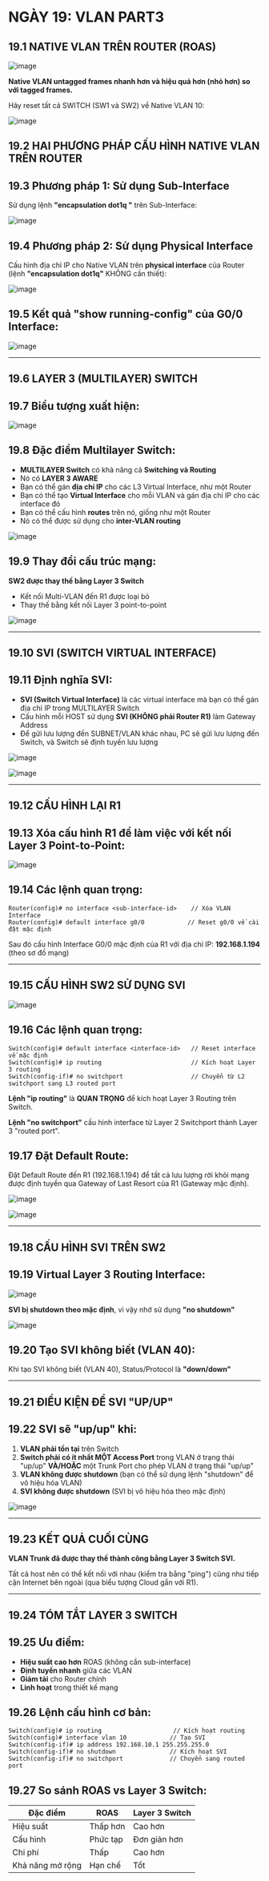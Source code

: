 # NGÀY 19: VLAN PART3

## 19.1 NATIVE VLAN TRÊN ROUTER (ROAS)
![image](https://github.com/psaumur/CCNA/assets/106411237/838b9835-d17d-4d57-bac1-52f7e3adfd77)

**Native VLAN untagged frames nhanh hơn và hiệu quả hơn (nhỏ hơn) so với tagged frames.**

Hãy reset tất cả SWITCH (SW1 và SW2) về Native VLAN 10:

![image](https://github.com/psaumur/CCNA/assets/106411237/1e903c1b-b814-40b5-aaea-1ba9f3f192c8)

## 19.2 HAI PHƯƠNG PHÁP CẤU HÌNH NATIVE VLAN TRÊN ROUTER
## 19.3 Phương pháp 1: Sử dụng Sub-Interface
Sử dụng lệnh **"encapsulation dot1q <VLAN-id>"** trên Sub-Interface:

![image](https://github.com/psaumur/CCNA/assets/106411237/2ea65208-6b2a-4cac-a463-982a731c9e24)

## 19.4 Phương pháp 2: Sử dụng Physical Interface
Cấu hình địa chỉ IP cho Native VLAN trên **physical interface** của Router (lệnh **"encapsulation dot1q"** KHÔNG cần thiết):

![image](https://github.com/psaumur/CCNA/assets/106411237/dabcc3b4-13c3-4d60-abe2-c7cbb5edd4c2)

## 19.5 Kết quả "show running-config" của G0/0 Interface:
![image](https://github.com/psaumur/CCNA/assets/106411237/37ce4f0f-0ac0-45ce-802f-5fd11057f69d)

- --

## 19.6 LAYER 3 (MULTILAYER) SWITCH
## 19.7 Biểu tượng xuất hiện:
![image](https://github.com/psaumur/CCNA/assets/106411237/0d63f5f9-5efe-4c61-a8e6-3cd6a1161d2a)

## 19.8 Đặc điểm Multilayer Switch:
- **MULTILAYER Switch** có khả năng cả **Switching và Routing**
- Nó có **LAYER 3 AWARE**
- Bạn có thể gán **địa chỉ IP** cho các L3 Virtual Interface, như một Router
- Bạn có thể tạo **Virtual Interface** cho mỗi VLAN và gán địa chỉ IP cho các interface đó
- Bạn có thể cấu hình **routes** trên nó, giống như một Router
- Nó có thể được sử dụng cho **inter-VLAN routing**

![image](https://github.com/psaumur/CCNA/assets/106411237/af59481b-d0cb-41d7-9eba-7c8d47131c28)

## 19.9 Thay đổi cấu trúc mạng:
**SW2 được thay thế bằng Layer 3 Switch**
- Kết nối Multi-VLAN đến R1 được loại bỏ
- Thay thế bằng kết nối Layer 3 point-to-point

![image](https://github.com/psaumur/CCNA/assets/106411237/8f3ad167-d774-4fcb-96a5-66e568edead8)

- --

## 19.10 SVI (SWITCH VIRTUAL INTERFACE)
## 19.11 Định nghĩa SVI:
- **SVI (Switch Virtual Interface)** là các virtual interface mà bạn có thể gán địa chỉ IP trong MULTILAYER Switch
- Cấu hình mỗi HOST sử dụng **SVI (KHÔNG phải Router R1)** làm Gateway Address
- Để gửi lưu lượng đến SUBNET/VLAN khác nhau, PC sẽ gửi lưu lượng đến Switch, và Switch sẽ định tuyến lưu lượng

![image](https://github.com/psaumur/CCNA/assets/106411237/5409b2cc-f876-4754-afe3-33298930fd7a)

![image](https://github.com/psaumur/CCNA/assets/106411237/953372de-579a-4803-9418-0bd1aeef229d)

- --

## 19.12 CẤU HÌNH LẠI R1
## 19.13 Xóa cấu hình R1 để làm việc với kết nối Layer 3 Point-to-Point:
![image](https://github.com/psaumur/CCNA/assets/106411237/40354cbe-df39-4a78-97cd-bbb0bc10549c)

## 19.14 Các lệnh quan trọng:
```
Router(config)# no interface <sub-interface-id>    // Xóa VLAN Interface
Router(config)# default interface g0/0            // Reset g0/0 về cài đặt mặc định
```

Sau đó cấu hình Interface G0/0 mặc định của R1 với địa chỉ IP: **192.168.1.194** (theo sơ đồ mạng)

- --

## 19.15 CẤU HÌNH SW2 SỬ DỤNG SVI
![image](https://github.com/psaumur/CCNA/assets/106411237/24d64087-f98c-4a1e-a07f-3f93f06f93a9)

## 19.16 Các lệnh quan trọng:
```
Switch(config)# default interface <interface-id>   // Reset interface về mặc định
Switch(config)# ip routing                         // Kích hoạt Layer 3 routing
Switch(config-if)# no switchport                   // Chuyển từ L2 switchport sang L3 routed port
```

**Lệnh "ip routing"** là **QUAN TRỌNG** để kích hoạt Layer 3 Routing trên Switch.

**Lệnh "no switchport"** cấu hình interface từ Layer 2 Switchport thành Layer 3 "routed port".

## 19.17 Đặt Default Route:
Đặt Default Route đến R1 (192.168.1.194) để tất cả lưu lượng rời khỏi mạng được định tuyến qua Gateway of Last Resort của R1 (Gateway mặc định).

![image](https://github.com/psaumur/CCNA/assets/106411237/7a682a2f-3ae3-420b-8f68-9e1050dd82c6)

![image](https://github.com/psaumur/CCNA/assets/106411237/c0b544b7-8f32-49ae-9a46-d09390a3d08c)

- --

## 19.18 CẤU HÌNH SVI TRÊN SW2
## 19.19 Virtual Layer 3 Routing Interface:
![image](https://github.com/psaumur/CCNA/assets/106411237/7c1710fb-40d7-44a4-8336-b037e1c2ea77)

**SVI bị shutdown theo mặc định**, vì vậy nhớ sử dụng **"no shutdown"**

![image](https://github.com/psaumur/CCNA/assets/106411237/2b5b13c3-1364-4296-886c-0bd9b00b4167)

## 19.20 Tạo SVI không biết (VLAN 40):
Khi tạo SVI không biết (VLAN 40), Status/Protocol là **"down/down"**

- --

## 19.21 ĐIỀU KIỆN ĐỂ SVI "UP/UP"
## 19.22 SVI sẽ "up/up" khi:
1. **VLAN phải tồn tại** trên Switch
2. **Switch phải có ít nhất MỘT Access Port** trong VLAN ở trạng thái "up/up" **VÀ/HOẶC** một Trunk Port cho phép VLAN ở trạng thái "up/up"
3. **VLAN không được shutdown** (bạn có thể sử dụng lệnh "shutdown" để vô hiệu hóa VLAN)
4. **SVI không được shutdown** (SVI bị vô hiệu hóa theo mặc định)

![image](https://github.com/psaumur/CCNA/assets/106411237/558ef418-5902-42d0-b4a5-cce14b56b77e)

- --

## 19.23 KẾT QUẢ CUỐI CÙNG
**VLAN Trunk đã được thay thế thành công bằng Layer 3 Switch SVI.**

Tất cả host nên có thể kết nối với nhau (kiểm tra bằng "ping") cũng như tiếp cận Internet bên ngoài (qua biểu tượng Cloud gắn với R1).

- --

## 19.24 TÓM TẮT LAYER 3 SWITCH
## 19.25 Ưu điểm:
- **Hiệu suất cao hơn** ROAS (không cần sub-interface)
- **Định tuyến nhanh** giữa các VLAN
- **Giảm tải** cho Router chính
- **Linh hoạt** trong thiết kế mạng

## 19.26 Lệnh cấu hình cơ bản:
```
Switch(config)# ip routing                    // Kích hoạt routing
Switch(config)# interface vlan 10            // Tạo SVI
Switch(config-if)# ip address 192.168.10.1 255.255.255.0
Switch(config-if)# no shutdown               // Kích hoạt SVI
Switch(config-if)# no switchport             // Chuyển sang routed port
```

## 19.27 So sánh ROAS vs Layer 3 Switch:
| Đặc điểm | ROAS | Layer 3 Switch |
|----------|------|----------------|
| Hiệu suất | Thấp hơn | Cao hơn |
| Cấu hình | Phức tạp | Đơn giản hơn |
| Chi phí | Thấp | Cao hơn |
| Khả năng mở rộng | Hạn chế | Tốt |